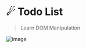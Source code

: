 <h1>☄ Todo List</h1>

> Learn DOM Manipulation

![image](https://github.com/internetb0y/js-project-one/assets/48978137/fa7da909-cdcd-4368-b327-957e50d0b14d)
